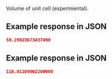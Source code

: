 Volume of unit cell (experimental).







## Example response in JSON

```json
58.29823673437498
```

## Example response in JSON

```json
116.01109062200008
```

